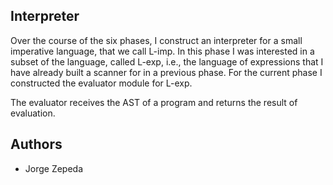 ## Interpreter

Over the course of the six phases, I construct an interpreter for a small imperative language, that
we call L-imp. In this phase I was interested in a subset of the language, called L-exp, i.e., the language of
expressions that I have already built a scanner for in a previous phase.
For the current phase I constructed the evaluator module for L-exp. 

The evaluator receives the AST of a program and returns the result of evaluation.

## Authors
- Jorge Zepeda
